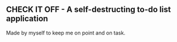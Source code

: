 ## CHECK IT OFF - A self-destructing to-do list application

Made by myself to keep me on point and on task.